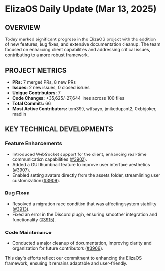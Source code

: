 # ElizaOS Daily Update (Mar 13, 2025)

## OVERVIEW 
Today marked significant progress in the ElizaOS project with the addition of new features, bug fixes, and extensive documentation cleanup. The team focused on enhancing client capabilities and addressing critical issues, contributing to a more robust framework.

## PROJECT METRICS
- **PRs:** 7 merged PRs, 8 new PRs
- **Issues:** 2 new issues, 0 closed issues
- **Unique Contributors:** 7
- **Code Changes:** +35,625/-27,644 lines across 100 files
- **Total Commits:** 66
- **Most Active Contributors:** tcm390, wtfsayo, jmikedupont2, 0xbbjoker, madjin

## KEY TECHNICAL DEVELOPMENTS

### Feature Enhancements
- Introduced WebSocket support for the client, enhancing real-time communication capabilities ([#3902](https://github.com/elizaos/eliza/pull/3902)).
- Added a GUI thumbnail feature to improve user interface aesthetics ([#3907](https://github.com/elizaos/eliza/pull/3907)).
- Enabled setting avatars directly from the assets folder, streamlining user customization ([#3909](https://github.com/elizaos/eliza/pull/3909)).

### Bug Fixes
- Resolved a migration race condition that was affecting system stability ([#3913](https://github.com/elizaos/eliza/pull/3913)).
- Fixed an error in the Discord plugin, ensuring smoother integration and functionality ([#3915](https://github.com/elizaos/eliza/pull/3915)).

### Code Maintenance
- Conducted a major cleanup of documentation, improving clarity and organization for future contributors ([#3906](https://github.com/elizaos/eliza/pull/3906)). 

This day's efforts reflect our commitment to enhancing the ElizaOS framework, ensuring it remains adaptable and user-friendly.
